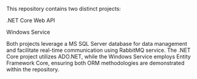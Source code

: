 This repository contains two distinct projects:

.NET Core Web API

Windows Service

Both projects leverage a MS SQL Server database for data management and facilitate real-time communication using RabbitMQ service. The .NET Core project utilizes ADO.NET, while the Windows Service employs Entity Framework Core, ensuring both ORM methodologies are demonstrated within the repository.
